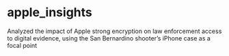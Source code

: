 # apple_insights
Analyzed the impact of Apple strong encryption on law enforcement access to digital evidence, using the San Bernardino shooter’s iPhone case as a focal point
